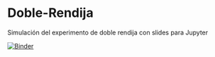 # Doble-Rendija
Simulación del experimento de doble rendija con slides para Jupyter 

[![Binder](https://mybinder.org/badge_logo.svg)](https://mybinder.org/v2/gh/Liesz/Doble-Rendija/HEAD?filepath=https%3A%2F%2Fgithub.com%2FLiesz%2FDoble-Rendija%2Fblob%2Fmain%2FDoble%2520Rendija.ipynb)

